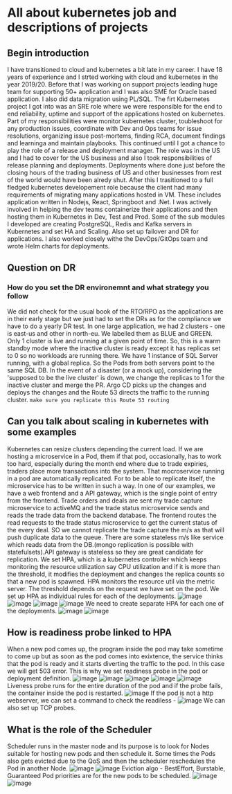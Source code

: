 # All about kubernetes job and descriptions of projects

## Begin introduction
I have transitioned to cloud and kubernetes a bit late in my career. I have 18 years of experience and I strted working with cloud and kubernetes in the year 2019/20.
Before that I was working on support projects leading huge team for supporting 50+ application and I was also SME for Oracle based application. I also did data migration using PL/SQL.
The firt Kubernetes project I got into was an SRE role where we were responsible for the end to end reliability, uptime and support of the applications hosted on kubernetes.
Part of my responsibilities were monitor kubernetes cluster, toubleshoot for any production issues, coordinate with Dev and Ops teams for issue resolutions, organizing issue post-mortems, finding RCA, document findings and learninga and maintain playbooks.
This continued until I got a chance to play the role of a release and deployment manager. The role was in the US and I had to cover for the US business and also I took responsibilities of release planning and deployments.
Deployments where done just before the closing hours of the trading business of US and other businesses from rest of the world would have been alredy shut.
After this I trasitioned to a full fledged kubernetes developement role because the client had many requirements of migrating many applications hosted in VM.
These includes application written in Nodejs, React, Springboot and .Net. I was actively involved in helping the dev teams containerize their applications and then hosting them in Kubernetes in Dev, Test and Prod.
Some of the sub modules I developed are creating PostgreSQL, Redis and Kafka servers in Kubernetes and set HA and Scaling. Also set up failover and DR for applications.
I also worked closely withe the DevOps/GitOps team and wrote Helm charts for deployments.

## Question on DR
### How do you set the DR environemnt and what strategy you follow
We did not check for the usual book of the RTO/RPO as the applications are in their early stage but we just had to set the DRs as for the compliance we have to do a yearly DR test.
In one large application, we had 2 clusters - one is east-us and other in north-eu. We labelled them as BLUE and GREEN.
Only 1 cluster is live and running at a given point of time. So, this is a warm standby mode where the inactive cluster is ready except it has replicas set to 0 so no workloads are running there.
We have 1 instance of SQL Server running, with a global replica. So the Pods from both servers point to the same SQL DB.
In the event of a disaster (or a mock up), considering the 'supposed to be the live cluster' is down, we change the replicas to 1 for the inactive cluster and merge the PR. Argo CD picks up the changes and deploys the changes and the Route 53 directs the traffic to the running cluster. `make sure you replicate this Route 53 routing`

## Can you talk about scaling in kubernetes with some examples
Kubernetes can resize clusters depending the current load. If we are hosting a microservice in a Pod, them if that pod, occasionally, has to work too hard, especially during the month end where due to trade expiries, traders place more transactions into the system. That mocroservice running in a pod are automatically replicated. For to be able to replicate itself, the microservice has to be written in such a way. In one of our examples, we have a web frontend and a API gateway, which is the single point of entry from the frontend. Trade orders and deals are sent my trade capture microservice to activeMQ and the trade status microservice sends and reads the trade data from the backend database. The frontend routes the read requests to the trade status microservice to get the current status of the every deal. SO we cannot replicate the trade capture the m/s as that will push duplicate data to the queue. There are some stateless m/s like service which reads data from the DB.(mongo replication is possible with statefulsets).API gateway is stateless so they are great candidate for replication. We set HPA, which is a kubernetes controller which keeps monitoring the resource utilization say CPU utilization and if it is more than the threshold, it modifies the deployment and changes the replica counts so that a new pod is spawned. HPA monitors the resource util via the metric server. The threshold depends on the request we have set on the pod. We set up HPA as individual rules for each of the deployments.
![image](https://github.com/user-attachments/assets/ad28ffe0-0d9f-4356-abc0-d867d3b2c001)
![image](https://github.com/user-attachments/assets/f8fccc14-bb90-41ef-9259-180d06bcd6e0)
![image](https://github.com/user-attachments/assets/0bf65b5f-2f45-4fda-966d-a5fb28f02b5e)
![image](https://github.com/user-attachments/assets/45b7405d-a00f-4e90-86e3-dad024be3f76)
We need to create separate HPA for each one of the deployments.
![image](https://github.com/user-attachments/assets/721e8d6e-ee68-43ec-99fb-f40ad1c9626a)
![image](https://github.com/user-attachments/assets/0900def0-9315-4fac-b47a-31f013388046)

## How is readiness probe linked to HPA
When a new pod comes up, the program inside the pod may take sometime to come up but as soon as the pod comes into exixtence, the service thinks that the pod is ready and it starts diverting the traffic to the pod. In this case we will get 503 error. This is why we set readiness probe in the pod or deployment definition.
![image](https://github.com/user-attachments/assets/fbb535da-4f27-44ef-99af-eed074aecfb9)
![image](https://github.com/user-attachments/assets/a22c450b-f95d-4816-97e7-49b6862d2fd4)
![image](https://github.com/user-attachments/assets/180f2e4e-218c-4bf5-8bf7-251189af66d6)
![image](https://github.com/user-attachments/assets/e3876ce6-43d3-4a0e-9b76-2e0279f20d4f)
![image](https://github.com/user-attachments/assets/b2a24880-e5ec-4168-a950-b6dc692b66de)
Liveness probe runs for the entire duration of the pod and if the probe fails, the container inside the pod is restarted.
![image](https://github.com/user-attachments/assets/c13fe073-2ade-47e7-a20c-79030f493a3f)
If the pod is not a http webserver, we can set a command to check the readiless -
![image](https://github.com/user-attachments/assets/ac0eb97e-3404-42f6-bc34-3294ec27b873)
We can also set up TCP probes.

## What is the role of the Scheduler
Scheduler runs in the master node and its purpose is to look for Nodes suitable for hosting new pods and then schedule it. Some times the Pods also gets evicted due to the QoS and then the scheduler reschedules the Pod in another Node.
![image](https://github.com/user-attachments/assets/8f3c0f22-d270-471b-8522-f97bd9b25ee9)
![image](https://github.com/user-attachments/assets/d4519b56-8093-4112-bbf7-ba000b66b0e9)
Eviction algo - BestEffort, Burstable, Guaranteed
Pod priorities are for the new pods to be scheduled.
![image](https://github.com/user-attachments/assets/34d5495e-c150-46ee-a64c-e5c048ad21dd)
![image](https://github.com/user-attachments/assets/4b493960-8fde-4437-a079-e3021355352f)

















